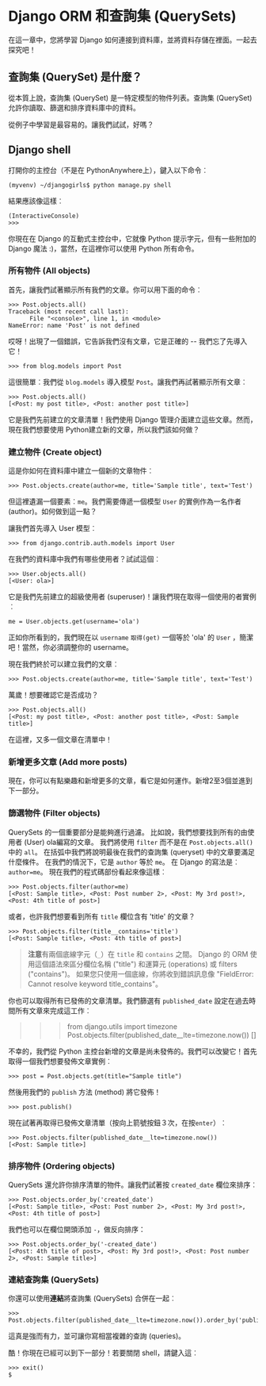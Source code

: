 # Django ORM 和查詢集 (QuerySets)

在這一章中，您將學習 Django 如何連接到資料庫，並將資料存儲在裡面。一起去探究吧！

## 查詢集 (QuerySet) 是什麼？

從本質上說，查詢集 (QuerySet) 是一特定模型的物件列表。查詢集 (QuerySet) 允許你讀取、篩選和排序資料庫中的資料。

從例子中學習是最容易的。讓我們試試，好嗎？

## Django shell

打開你的主控台（不是在 PythonAnywhere上），鍵入以下命令︰

    (myvenv) ~/djangogirls$ python manage.py shell
    

結果應該像這樣︰

    (InteractiveConsole)
    >>>
    

你現在在 Django 的互動式主控台中，它就像 Python 提示字元，但有一些附加的 Django 魔法 :)，當然，在這裡你可以使用 Python 所有命令。

### 所有物件 (All objects)

首先，讓我們試著顯示所有我們的文章。你可以用下面的命令︰

    >>> Post.objects.all()
    Traceback (most recent call last):
          File "<console>", line 1, in <module>
    NameError: name 'Post' is not defined
    

哎呀！出現了一個錯誤，它告訴我們沒有文章，它是正確的 -- 我們忘了先導入它！

    >>> from blog.models import Post
    

這很簡單︰我們從 `blog.models` 導入模型 `Post`。讓我們再試著顯示所有文章︰

    >>> Post.objects.all()
    [<Post: my post title>, <Post: another post title>]
    

它是我們先前建立的文章清單！我們使用 Django 管理介面建立這些文章。然而，現在我們想要使用 Python建立新的文章，所以我們該如何做？

### 建立物件 (Create object)

這是你如何在資料庫中建立一個新的文章物件︰

    >>> Post.objects.create(author=me, title='Sample title', text='Test')
    

但這裡遺漏一個要素︰`me`。我們需要傳遞一個模型 `User` 的實例作為一名作者 (author)。如何做到這一點？

讓我們首先導入 User 模型︰

    >>> from django.contrib.auth.models import User
    

在我們的資料庫中我們有哪些使用者？試試這個︰

    >>> User.objects.all()
    [<User: ola>]
    

它是我們先前建立的超級使用者 (superuser)！讓我們現在取得一個使用的者實例︰

    me = User.objects.get(username='ola')
    

正如你所看到的，我們現在以 `username` `取得(get)` 一個等於 'ola' 的 `User` ，簡潔吧！當然，你必須調整你的 username。

現在我們終於可以建立我們的文章︰

    >>> Post.objects.create(author=me, title='Sample title', text='Test')
    

萬歲！想要確認它是否成功？

    >>> Post.objects.all()
    [<Post: my post title>, <Post: another post title>, <Post: Sample title>]
    

在這裡，又多一個文章在清單中！

### 新增更多文章 (Add more posts)

現在，你可以有點樂趣和新增更多的文章，看它是如何運作。新增2至3個並進到下一部分。

### 篩選物件 (Filter objects)

QuerySets 的一個重要部分是能夠進行過濾。 比如說，我們想要找到所有的由使用者 (User) ola編寫的文章。 我們將使用 `filter` 而不是在 `Post.objects.all()` 中的 `all`。 在括弧中我們將說明最後在我們的查詢集 (queryset) 中的文章要滿足什麼條件。 在我們的情況下，它是 `author` 等於 `me`。 在 Django 的寫法是︰`author=me`。 現在我們的程式碼部份看起來像這樣︰

    >>> Post.objects.filter(author=me)
    [<Post: Sample title>, <Post: Post number 2>, <Post: My 3rd post!>, <Post: 4th title of post>]
    

或者，也許我們想要看到所有 `title` 欄位含有 'title' 的文章？

    >>> Post.objects.filter(title__contains='title')
    [<Post: Sample title>, <Post: 4th title of post>]
    

> **注意**有兩個底線字元（`_`）在 `title` 和 `contains` 之間。 Django 的 ORM 使用這個語法來區分欄位名稱 ("title") 和運算元 (operations) 或 filters ("contains")。 如果您只使用一個底線，你將收到錯誤訊息像 "FieldError: Cannot resolve keyword title_contains"。

你也可以取得所有已發佈的文章清單。我們篩選有 `published_date` 設定在過去時間所有文章來完成這工作︰

> > > from django.utils import timezone Post.objects.filter(published_date__lte=timezone.now()) []

不幸的，我們從 Python 主控台新增的文章是尚未發佈的。我們可以改變它！首先取得一個我們想要發佈文章實例︰

    >>> post = Post.objects.get(title="Sample title")
    

然後用我們的 `publish` 方法 (method) 將它發佈！

    >>> post.publish()
    

現在試著再取得已發佈文章清單（按向上箭號按鈕３次，在按`enter`）︰

    >>> Post.objects.filter(published_date__lte=timezone.now())
    [<Post: Sample title>]
    

### 排序物件 (Ordering objects)

QuerySets 還允許你排序清單的物件。讓我們試著按 `created_date` 欄位來排序︰

    >>> Post.objects.order_by('created_date')
    [<Post: Sample title>, <Post: Post number 2>, <Post: My 3rd post!>, <Post: 4th title of post>]
    

我們也可以在欄位開頭添加 `-`，做反向排序：

    >>> Post.objects.order_by('-created_date')
    [<Post: 4th title of post>, <Post: My 3rd post!>, <Post: Post number 2>, <Post: Sample title>]
    

### 連結查詢集 (QuerySets)

你還可以使用**連結**將查詢集 (QuerySets) 合併在一起︰

    >>> Post.objects.filter(published_date__lte=timezone.now()).order_by('published_date')
    

這真是強而有力，並可讓你寫相當複雜的查詢 (queries)。

酷！你現在已經可以到下一部分！若要關閉 shell，請鍵入這︰

    >>> exit()
    $